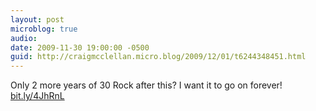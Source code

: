 ```yaml
---
layout: post
microblog: true
audio: 
date: 2009-11-30 19:00:00 -0500
guid: http://craigmcclellan.micro.blog/2009/12/01/t6244348451.html
---
```

Only 2 more years of 30 Rock after this?  I want it to go on forever! [bit.ly/4JhRnL](http://bit.ly/4JhRnL)
